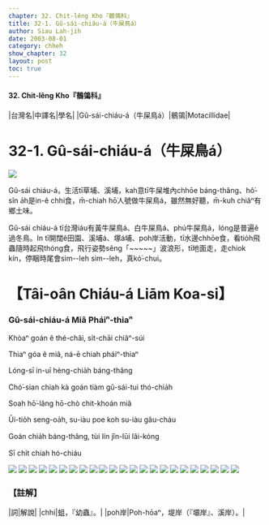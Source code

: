 ```yaml
---
chapter: 32. Chit-lêng Kho『鶺鴒科』
title: 32-1. Gû-sái-chiáu-á（牛屎鳥á）
author: Siau Lah-jih
date: 2003-08-01
category: chheh
show_chapter: 32
layout: post
toc: true
---
```


#### 32. Chit-lêng Kho『鶺鴒科』


|台灣名|中譯名|學名|
|Gû-sái-chiáu-á（牛屎鳥á）|鶺鴒|Motacillidae|

# 32-1. Gû-sái-chiáu-á（牛屎鳥á）

![](../too5/32/32-1-5.Gû-sái-chiáu-á.jpg)


Gû-sái chiáu-á，生活tī草埔、溪埔，kah意tī牛屎堆內chhōe  báng-thâng、hô͘-sîn a̍h是in-ê chhi食，m̄-chiah hō͘人號做牛屎鳥á，雖然無好聽，m̄-kuh chiâⁿ有鄉土味。

Gû-sái chiáu-á tī台灣iáu有黃牛屎鳥á、白牛屎鳥á、phú牛屎鳥á，lóng是普遍ê過冬鳥。In tī開闊ê田園、溪埔á、塚á埔、poh岸活動，tī水邊chhōe食，看tio̍h飛蟲隨時起飛thóng食，飛行姿勢sêng「~~~~~」波浪形，tī地面走，走chiok kín，停睏時尾會sìm--leh sìm--leh，真kó͘-chui。




# 【Tâi-oân Chiáu-á Liām Koa-si】

### **Gû-sái-chiáu-á Miâ Pháiⁿ-thiaⁿ**

Khòaⁿ goán ê thé-châi, si̍t-chāi chiâⁿ-súi

Thiaⁿ góa ê miâ, ná-ē chiah pháiⁿ-thiaⁿ

Lóng-sī in-uī hèng-chia̍h báng-thâng

Chó͘-sian chiah kà goán tiàm gû-sái-tui thó-chia̍h

Soah hō͘-lâng hō-chò chit-khoán miâ

Ūi-tio̍h seng-oa̍h, su-iàu poe koh su-iàu gâu-cháu

Goán chia̍h báng-thâng, tùi lín jîn-lūi lâi-kóng

Sī chi̍t chiah hó-chiáu


![](../too5/32/32-1-6.Gû-sái-chiáu-á.jpg)
![](../too5/32/32-1-7.Gû-sái-chiáu-á.jpg)
![](../too5/32/32-1-3.Gû-sái-chiáu-á.jpg)
![](../too5/32/32-1-21.Gû-sái-chiáu-á.jpg)
![](../too5/32/32-1-22.Gû-sái-chiáu-á.jpg)
![](../too5/32/32-1-23.Gû-sái-chiáu-á.jpg)
![](../too5/32/32-1-24.Gû-sái-chiáu-á.jpg)
![](../too5/32/32-1-2.Gû-sái-chiáu-á.jpg)
![](../too5/32/32-1-15.Gû-sái-chiáu-á.jpg)
![](../too5/32/32-1-16.Gû-sái-chiáu-á.jpg)
![](../too5/32/32-1-17.Gû-sái-chiáu-á.jpg)
![](../too5/32/32-1-18.Gû-sái-chiáu-á.jpg)
![](../too5/32/32-1-19.Gû-sái-chiáu-á.jpg)
![](../too5/32/32-1-20.Gû-sái-chiáu-á.jpg)
![](../too5/32/32-1-8.Gû-sái-chiáu-á.jpg)
![](../too5/32/32-1-9.Gû-sái-chiáu-á.jpg)
![](../too5/32/32-1-10.Gû-sái-chiáu-á.jpg)
![](../too5/32/32-1-11.Gû-sái-chiáu-á.jpg)
![](../too5/32/32-1-12.Gû-sái-chiáu-á.jpg)
![](../too5/32/32-1-14.Gû-sái-chiáu-á.jpg)
![](../too5/32/32-1-13.Gû-sái-chiáu-á.jpg)
![](../too5/32/32-1-1.Gû-sái-chiáu-á.jpg)
![](../too5/32/32-1-4.Gû-sái-chiáu-á.jpg)



### 【註解】

|詞|解說|
|chhi|蛆，『幼蟲』。|
|poh岸|Poh-hōaⁿ，堤岸（『壩岸』、溪岸）。|



